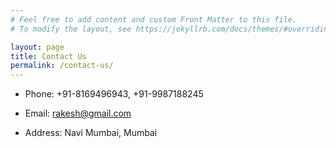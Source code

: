 ```yaml
---
# Feel free to add content and custom Front Matter to this file.
# To modify the layout, see https://jekyllrb.com/docs/themes/#overriding-theme-defaults

layout: page
title: Contact Us
permalink: /contact-us/
---
```


* Phone: +91-8169496943, +91-9987188245

* Email: rakesh@gmail.com
* Address: Navi Mumbai, Mumbai
